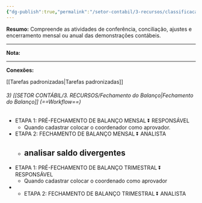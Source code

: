 ```yaml
---
{"dg-publish":true,"permalink":"/setor-contabil/3-recursos/classificacao-das-tarefas/pre-fechamento-contabil/","dgPassFrontmatter":true,"created":"2025-06-05T22:43:33.090-03:00","updated":"2025-06-16T11:48:39.696-03:00"}
---
```



**Resumo:** 
Compreende as atividades de conferência, conciliação, ajustes e encerramento mensal ou anual das demonstrações contábeis.

---

**Nota:**

---

**Conexões:**

[[Tarefas padronizadas\|Tarefas padronizadas]]

###### 3) [[SETOR CONTÁBIL/3. RECURSOS/Fechamento do Balanço\|Fechamento do Balanço]]  (==Workflow==)

- ETAPA 1: PRÉ-FECHAMENTO DE BALANÇO MENSAL ⏬ RESPONSÁVEL
  - Quando cadastrar colocar  o coordenador como aprovador.
- ETAPA 2: FECHAMENTO DE BALANÇO MENSAL ⏬ ANALISTA
  - analisar saldo divergentes
    -
- ETAPA 1: PRÉ-FECHAMENTO DE BALANÇO TRIMESTRAL  ⏬ RESPONSÁVEL
  - Quando cadastrar colocar o coordenado como aprovador
- - ETAPA 2: FECHAMENTO DE BALANÇO TRIMESTRAL ⏬ ANALISTA